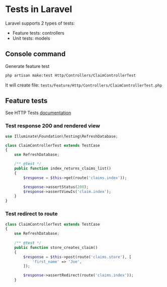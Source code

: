 # Tests in Laravel

Laravel supports 2 types of tests:

- Feature tests: controllers
- Unit tests: models

## Console command

Generate feature test

```bash
php artisan make:test Http/Controllers/ClaimControllerTest
```
It will create file: `tests/Feature/Http/Controllers/ClaimControllerTest.php`

## Feature tests

See HTTP Tests [documentation](https://laravel.com/docs/master/http-tests)

### Test response 200 and rendered view

```php
use Illuminate\Foundation\Testing\RefreshDatabase;

class ClaimControllerTest extends TestCase
{
    use RefreshDatabase;

    /** @test */
    public function index_returns_claims_list()
    {
        $response = $this->get(route('claims.index'));

        $response->assertStatus(200);
        $response->assertViewIs('claim.index');
    }
}
```

### Test redirect to route

```php
class ClaimControllerTest extends TestCase
{
    use RefreshDatabase;
    
    /** @test */
    public function store_creates_claim()
    {
        $response = $this->post(route('claims.store'), [
            'first_name' => 'Joe',
        ]);

        $response->assertRedirect(route('claims.index'));
    }
```
